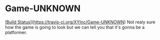 # Game-UNKNOWN
[!Build Status](https://travis-ci.org/XYInc/Game-UNKNOWN.svg?branch=master)](https://travis-ci.org/XYInc/Game-UNKNOWN)
Not realy sure how the game is going to look but we can tell you that it's gonna be a platformer.
